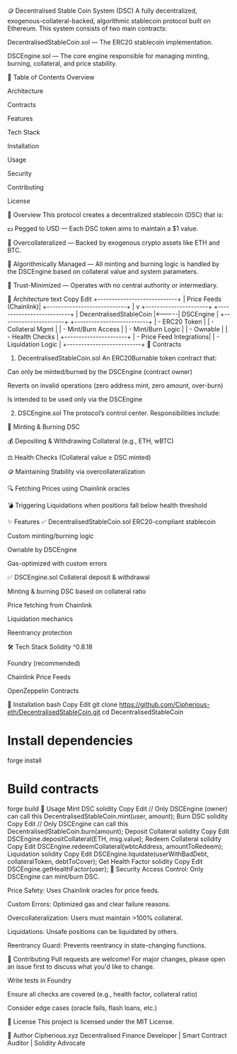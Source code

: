 
🪙 Decentralised Stable Coin System (DSC)
A fully decentralized, exogenous-collateral-backed, algorithmic stablecoin protocol built on Ethereum. This system consists of two main contracts:

DecentralisedStableCoin.sol — The ERC20 stablecoin implementation.

DSCEngine.sol — The core engine responsible for managing minting, burning, collateral, and price stability.

📌 Table of Contents
Overview

Architecture

Contracts

Features

Tech Stack

Installation

Usage

Security

Contributing

License

🧠 Overview
This protocol creates a decentralized stablecoin (DSC) that is:

💵 Pegged to USD — Each DSC token aims to maintain a $1 value.

🔐 Overcollateralized — Backed by exogenous crypto assets like ETH and BTC.

🤖 Algorithmically Managed — All minting and burning logic is handled by the DSCEngine based on collateral value and system parameters.

🔄 Trust-Minimized — Operates with no central authority or intermediary.

🧱 Architecture
text
Copy
Edit
            +----------------------------+
            |      Price Feeds (Chainlink)|
            +----------------------------+
                         |
                         v
+----------------------+        +--------------------------+
| DecentralisedStableCoin |<-----|        DSCEngine        |
+----------------------+        +--------------------------+
| - ERC20 Token         |        | - Collateral Mgmt       |
| - Mint/Burn Access    |        | - Mint/Burn Logic       |
| - Ownable             |        | - Health Checks         |
+----------------------+        | - Price Feed Integrations|
                                | - Liquidation Logic      |
                                +--------------------------+
📄 Contracts
1. DecentralisedStableCoin.sol
An ERC20Burnable token contract that:

Can only be minted/burned by the DSCEngine (contract owner)

Reverts on invalid operations (zero address mint, zero amount, over-burn)

Is intended to be used only via the DSCEngine

2. DSCEngine.sol
The protocol’s control center. Responsibilities include:

🧮 Minting & Burning DSC

💰 Depositing & Withdrawing Collateral (e.g., ETH, wBTC)

⚖️ Health Checks (Collateral value ≥ DSC minted)

🪙 Maintaining Stability via overcollateralization

🔍 Fetching Prices using Chainlink oracles

💣 Triggering Liquidations when positions fall below health threshold

✨ Features
✅ DecentralisedStableCoin.sol
ERC20-compliant stablecoin

Custom minting/burning logic

Ownable by DSCEngine

Gas-optimized with custom errors

✅ DSCEngine.sol
Collateral deposit & withdrawal

Minting & burning DSC based on collateral ratio

Price fetching from Chainlink

Liquidation mechanics

Reentrancy protection

🛠 Tech Stack
Solidity ^0.8.18

Foundry (recommended)

Chainlink Price Feeds

OpenZeppelin Contracts

🧪 Installation
bash
Copy
Edit
git clone https://github.com/Cipherious-eth/DecentralisedStableCoin.git
cd DecentralisedStableCoin

# Install dependencies
forge install

# Build contracts
forge build
🚀 Usage
Mint DSC
solidity
Copy
Edit
// Only DSCEngine (owner) can call this
DecentralisedStableCoin.mint(user, amount);
Burn DSC
solidity
Copy
Edit
// Only DSCEngine can call this
DecentralisedStableCoin.burn(amount);
Deposit Collateral
solidity
Copy
Edit
DSCEngine.depositCollateral(ETH, msg.value);
Redeem Collateral
solidity
Copy
Edit
DSCEngine.redeemCollateral(wbtcAddress, amountToRedeem);
Liquidation
solidity
Copy
Edit
DSCEngine.liquidate(userWithBadDebt, collateralToken, debtToCover);
Get Health Factor
solidity
Copy
Edit
DSCEngine.getHealthFactor(user);
🔐 Security
Access Control: Only DSCEngine can mint/burn DSC.

Price Safety: Uses Chainlink oracles for price feeds.

Custom Errors: Optimized gas and clear failure reasons.

Overcollateralization: Users must maintain >100% collateral.

Liquidations: Unsafe positions can be liquidated by others.

Reentrancy Guard: Prevents reentrancy in state-changing functions.

🤝 Contributing
Pull requests are welcome! For major changes, please open an issue first to discuss what you'd like to change.

Write tests in Foundry

Ensure all checks are covered (e.g., health factor, collateral ratio)

Consider edge cases (oracle fails, flash loans, etc.)

📄 License
This project is licensed under the MIT License.

👤 Author
Cipherious.xyz
Decentralised Finance Developer | Smart Contract Auditor | Solidity Advocate

